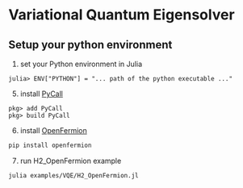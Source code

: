 # Variational Quantum Eigensolver

## Setup your python environment
1. set your Python environment in Julia
```
julia> ENV["PYTHON"] = "... path of the python executable ..."
```
5. install [PyCall](https://github.com/JuliaPy/PyCall.jl)
```
pkg> add PyCall
pkg> build PyCall
```
6. install [OpenFermion](https://github.com/quantumlib/OpenFermion)
```bash
pip install openfermion
```
7. run H2_OpenFermion example 
```bash
julia examples/VQE/H2_OpenFermion.jl
```

